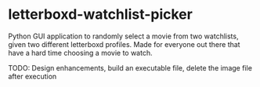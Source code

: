 # letterboxd-watchlist-picker
Python GUI application to randomly select a movie from two watchlists, given two different letterboxd profiles.
Made for everyone out there that have a hard time choosing a movie to watch.

TODO: Design enhancements, build an executable file, delete the image file after execution
